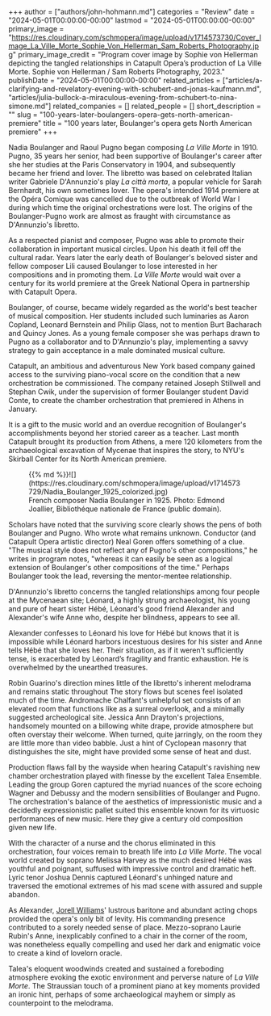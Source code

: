 +++
author = ["authors/john-hohmann.md"]
categories = "Review"
date = "2024-05-01T00:00:00-00:00"
lastmod = "2024-05-01T00:00:00-00:00"
primary_image = "https://res.cloudinary.com/schmopera/image/upload/v1714573730/Cover_Image_La_Ville_Morte_Sophie_Von_Hellerman_Sam_Roberts_Photography.jpg"
primary_image_credit = "Program cover image by Sophie von Hellerman depicting the tangled relationships in Catapult Opera’s production of La Ville Morte. Sophie von Hellerman / Sam Roberts Photography, 2023."
publishDate = "2024-05-01T00:00:00-00:00"
related_articles = ["articles/a-clarifying-and-revelatory-evening-with-schubert-and-jonas-kaufmann.md", "articles/julia-bullock-a-miraculous-evening-from-schubert-to-nina-simone.md"]
related_companies = []
related_people = []
short_description = ""
slug = "100-years-later-boulangers-opera-gets-north-american-premiere"
title = "100 years later, Boulanger's opera gets North American premiere"
+++

Nadia Boulanger and Raoul Pugno began composing _La Ville Morte_ in 1910. Pugno, 35 years her senior, had been supportive of Boulanger's career after she her studies at the Paris Conservatory in 1904, and subsequently became her friend and lover. The libretto was based on celebrated Italian writer Gabriele D'Annunzio's play _La città morta_, a popular vehicle for Sarah Bernhardt, his own sometimes lover. The opera's intended 1914 premiere at the Opéra Comique was cancelled due to the outbreak of World War I during which time the original orchestrations were lost. The origins of the Boulanger-Pugno work are almost as fraught with circumstance as D'Annunzio's libretto.

As a respected pianist and composer, Pugno was able to promote their collaboration in important musical circles. Upon his death it fell off the cultural radar. Years later the early death of Boulanger's beloved sister and fellow composer Lili caused Boulanger to lose interested in her compositions and in promoting them. _La Ville Morte_ would wait over a century for its world premiere at the Greek National Opera in partnership with Catapult Opera.

Boulanger, of course, became widely regarded as the world's best teacher of musical composition. Her students included such luminaries as Aaron Copland, Leonard Bernstein and Philip Glass, not to mention Burt Bacharach and Quincy Jones. As a young female composer she was perhaps drawn to Pugno as a collaborator and to D'Annunzio's play, implementing a savvy strategy to gain acceptance in a male dominated musical culture.

Catapult, an ambitious and adventurous New York based company gained access to the surviving piano-vocal score on the condition that a new orchestration be commissioned.  The company retained Joseph Stillwell and Stephan Cwik, under the supervision of former Boulanger student David Conte, to create the chamber orchestration that premiered in Athens in January. 

It is a gift to the music world and an overdue recognition of Boulanger's accomplishments beyond her storied career as a teacher. Last month Catapult brought its production from Athens, a mere 120 kilometers from the archaeological excavation of Mycenae that inspires the story, to NYU's Skirball Center for its North American premiere.

<figure data-type="image">{{% md %}}![](https://res.cloudinary.com/schmopera/image/upload/v1714573729/Nadia_Boulanger_1925_colorized.jpg)
<figcaption>French composer Nadia Boulanger in 1925. Photo: Edmond Joallier, Bibliothéque nationale de France (public domain).</figcaption>
</figure>

Scholars have noted that the surviving score clearly shows the pens of both Boulanger and Pugno. Who wrote what remains unknown. Conductor (and Catapult Opera artistic director) Neal Goren offers something of a clue. "The musical style does not reflect any of Pugno's other compositions," he writes in program notes, "whereas it can easily be seen as a logical extension of Boulanger's other compositions of the time." Perhaps Boulanger took the lead, reversing the mentor-mentee relationship. 

D'Annunzio's libretto concerns the tangled relationships among four people at the Mycenaean site; Léonard, a highly strung archaeologist, his young and pure of heart sister Hébé, Léonard's good friend Alexander and Alexander's wife Anne who, despite her blindness, appears to see all. 

Alexander confesses to Léonard his love for Hébé but knows that it is impossible while Léonard harbors incestuous desires for his sister and Anne tells Hébé that she loves her. Their situation, as if it weren't sufficiently tense, is exacerbated by Léonard’s fragility and frantic exhaustion. He is overwhelmed by the unearthed treasures.

Robin Guarino's direction mines little of the libretto's inherent melodrama and remains static throughout The story flows but scenes feel isolated much of the time. Andromache Chalfant's unhelpful set consists of an elevated room that functions like as a surreal overlook, and a minimally suggested archeological site. Jessica Ann Drayton's projections, handsomely mounted on a billowing white drape, provide atmosphere but often overstay their welcome. When turned, quite jarringly, on the room they are little more than video babble. Just a hint of Cyclopean masonry that distinguishes the site, might have provided some sense of heat and dust.

Production flaws fall by the wayside when hearing Catapult's ravishing new chamber orchestration played with finesse by the excellent Talea Ensemble. Leading the group Goren captured the myriad nuances of the score echoing Wagner and Debussy and the modern sensibilities of Boulanger and Pugno. The orchestration's balance of the aesthetics of impressionistic music and a decidedly expressionistic pallet suited this ensemble known for its virtuosic performances of new music. Here they give a century old composition given new life.

With the character of a nurse and the chorus eliminated in this orchestration, four voices remain to breath life into _La Ville Morte_. The vocal world created by soprano Melissa Harvey as the much desired Hébé was youthful and poignant, suffused with impressive control and dramatic heft. Lyric tenor Joshua Dennis captured Léonard's unhinged nature and traversed the emotional extremes of his mad scene with assured and supple abandon. 

As Alexander, [Jorell Williams](/scene/people/jorell-williams/)' lustrous baritone and abundant acting chops provided the opera's only bit of levity. His commanding presence contributed to a sorely needed sense of place. Mezzo-soprano Laurie Rubin's Anne, inexplicably confined to a chair in the corner of the room, was nonetheless equally compelling and used her dark and enigmatic voice to create a kind of lovelorn oracle.

Talea's eloquent woodwinds created and sustained a foreboding atmosphere evoking the exotic environment and perverse nature of _La Ville Morte_. The Straussian touch of a prominent piano at key moments provided an ironic hint, perhaps of some archaeological mayhem or simply as counterpoint to the melodrama.